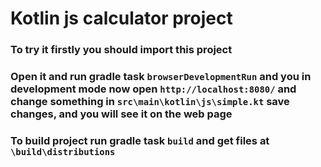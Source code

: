 # Kotlin js calculator project

### To try it firstly you should import this project

### Open it and run gradle task `browserDevelopmentRun` and you in development mode now open `http://localhost:8080/` and change something in `src\main\kotlin\js\simple.kt` save changes, and you will see it on the web page

### To build project run gradle task `build` and get files at `\build\distributions`